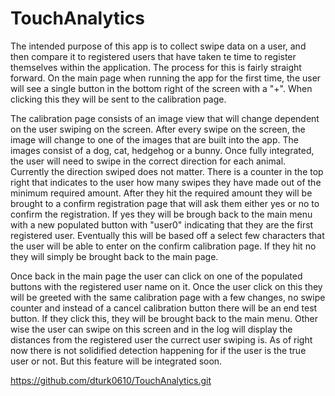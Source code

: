 # TouchAnalytics

The intended purpose of this app is to collect swipe data on a user, and then compare it to registered users that have taken te time to register themselves within the application. The process for this is fairly straight forward. On the main page when running the app for the first time, the user will see a single button in the bottom right of the screen with a "+". When clicking this they will be sent to the calibration page.

The calibration page consists of an image view that will change dependent on the user swiping on the screen. After every swipe on the screen, the image will change to one of the images that are built into the app. The images consist of a dog, cat, hedgehog or a bunny. Once fully integrated, the user will need to swipe in the correct direction for each animal. Currently the direction swiped does not matter. There is a counter in the top right that indicates to the user how many swipes they have made out of the minimum required amount. After they hit the required amount they will be brought to a confirm registration page that will ask them either yes or no to confirm the registration. If yes they will be brough back to the main menu with a new populated button with "user0" indicating that they are the first registered user. Eventually this will be based off a select few characters that the user will be able to enter on the confirm calibration page. If they hit no they will simply be brought back to the main page.

Once back in the main page the user can click on one of the populated buttons with the registered user name on it. Once the user click on this they will be greeted with the same calibration page with a few changes, no swipe counter and instead of a cancel calibration button there will be an end test button. If they click this, they will be brought back to the main menu. Other wise the user can swipe on this screen and in the log will display the distances from the registered user the currect user swiping is. As of right now there is not solidified detection happening for if the user is the true user or not. But this feature will be integrated soon.

https://github.com/dturk0610/TouchAnalytics.git
